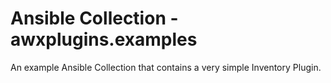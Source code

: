 # Ansible Collection - awxplugins.examples

An example Ansible Collection that contains a very simple
Inventory Plugin.
